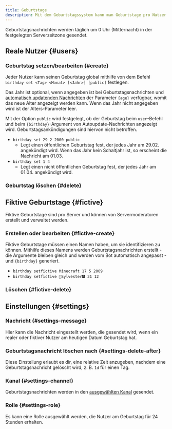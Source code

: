 ```yaml
---
title: Geburtstage
description: Mit dem Geburtstagssystem kann man Geburtstage pro Nutzer und pro Server erstellen. Du kannst auch Geburtstagskalender und eigene Erinnerungen erstellen.
---
```


Geburtstagsnachrichten werden täglich um 0 Uhr (Mitternacht) in der festgelegten Serverzeitzone gesendet.

## Reale Nutzer {#users}

### Geburtstag setzen/bearbeiten {#create}

Jeder Nutzer kann seinen Geburtstag global mithilfe von dem Befehl `birthday set <Tag> <Monat> [<Jahr>] [public]` festlegen.

Das Jahr ist optional, wenn angegeben ist bei Geburtstagsnachrichten und [automatisch updatenden Nachrichten](/autoupdate) der Parameter `{age}` verfügbar, womit das neue Alter angezeigt werden kann. Wenn das Jahr nicht angegeben wird ist der Alters-Parameter leer.

Mit der Option `public` wird festgelegt, ob der Geburtstag beim `user`-Befehl und beim `{birthday}`-Argument von Autoupdate-Nachrichten angezeigt wird.
Geburtstagsankündigungen sind hiervon nicht betroffen.

- `birthday set 29 2 2000 public`
	- Legt einen öffentlichen Geburtstag fest, der jedes Jahr am 29.02. angekündigt wird. Wenn das Jahr kein Schaltjahr ist, so erscheint die Nachricht am 01.03.
- `birthday set 1 4`
	- Legt einen nicht öffentlichen Geburtstag fest, der jedes Jahr am 01.04. angekündigt wird.

### Geburtstag löschen {#delete}

<Command name="birthday delete"></Command>

## Fiktive Geburtstage {#fictive}

Fiktive Geburtstage sind pro Server und können von Servermoderatoren erstellt und verwaltet werden.

### Erstellen oder bearbeiten {#fictive-create}

<Command name="birthday setfictive" slash="name:Name day:Tag month:Monat [year:Jahr]" message="<Name> <Tag> <Monat> [<Jahr>]"></Command>

Fiktive Geburtstage müssen einen Namen haben, um sie identifizieren zu können. Mithilfe dieses Namens werden Geburtstagsnachrichten erstellt - die Argumente bleiben gleich und werden vom Bot automatisch angepasst - und `{birthday}` generiert.

- `birthday setfictive Minecraft 17 5 2009`
- `birthday setfictive 🎇Sylvester🎆 31 12`

### Löschen {#fictive-delete}

<Command name="birthday delete" slash="name:Name" message="<Name>"></Command>

## Einstellungen {#settings}

### Nachricht {#settings-message}

Hier kann die Nachricht eingestellt werden, die gesendet wird, wenn ein realer oder fiktiver Nutzer am heutigen Datum Geburtstag hat.

### Geburtstagsnachricht löschen nach {#settings-delete-after}

Diese Einstellung erlaubt es dir, eine relative Zeit anzugeben, nachdem eine Geburtstagsnachricht gelöscht wird, z. B. `1d` für einen Tag.

### Kanal {#settings-channel}

Geburtstagsnachrichten werden in den [ausgewählten Kanal](https://tomatenkuchen.com/dashboard/settings#birthdayChannel) gesendet.

### Rolle {#settings-role}

Es kann eine Rolle ausgewählt werden, die Nutzer am Geburtstag für 24 Stunden erhalten.
